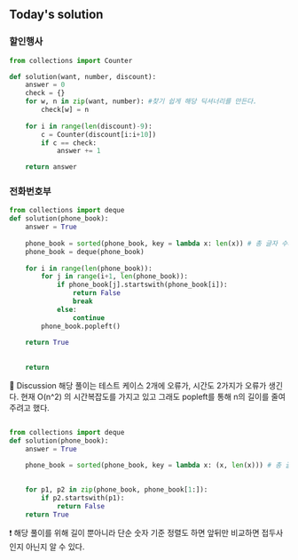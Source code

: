## Today's solution 


### 할인행사


```python
from collections import Counter

def solution(want, number, discount):
    answer = 0
    check = {}
    for w, n in zip(want, number): #찾기 쉽게 해당 딕셔너리를 만든다. 
        check[w] = n
    
    for i in range(len(discount)-9):
        c = Counter(discount[i:i+10])
        if c == check:
            answer += 1

    return answer

```



### 전화번호부


```python
from collections import deque
def solution(phone_book):
    answer = True
    
    phone_book = sorted(phone_book, key = lambda x: len(x)) # 총 글자 수가 낮은 순서로 ㄱ
    phone_book = deque(phone_book)
    
    for i in range(len(phone_book)):
        for j in range(i+1, len(phone_book)):
            if phone_book[j].startswith(phone_book[i]):
                return False
                break
            else:
                continue
        phone_book.popleft()
    
    return True
    
    
    return 

```
🤔 Discussion 
해당 풀이는 테스트 케이스 2개에 오류가, 시간도 2가지가 오류가 생긴다. 
현재 O(n^2) 의 시간복잡도를 가지고 있고 그래도 popleft를 통해 n의 길이를 줄여주려고 했다. 

```python

from collections import deque
def solution(phone_book):
    answer = True
    
    phone_book = sorted(phone_book, key = lambda x: (x, len(x))) # 총 글자 수가 낮은 순서로 ㄱ
    

    for p1, p2 in zip(phone_book, phone_book[1:]):
        if p2.startswith(p1):
            return False
    return True

```
❗ 해당 풀이를 위해 길이 뿐아니라 단순 숫자 기준 정렬도 하면 앞뒤만 비교하면 접두사인지 아닌지 알 수 있다. 
